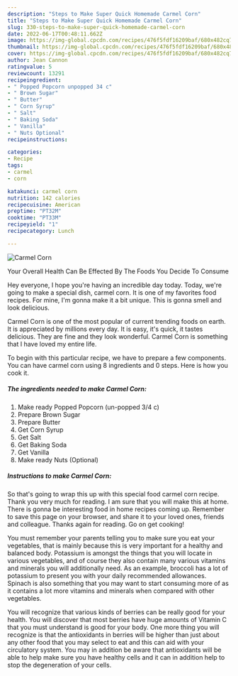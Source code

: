 ```yaml
---
description: "Steps to Make Super Quick Homemade Carmel Corn"
title: "Steps to Make Super Quick Homemade Carmel Corn"
slug: 330-steps-to-make-super-quick-homemade-carmel-corn
date: 2022-06-17T00:48:11.662Z
image: https://img-global.cpcdn.com/recipes/476f5fdf16209baf/680x482cq70/carmel-corn-recipe-main-photo.jpg
thumbnail: https://img-global.cpcdn.com/recipes/476f5fdf16209baf/680x482cq70/carmel-corn-recipe-main-photo.jpg
cover: https://img-global.cpcdn.com/recipes/476f5fdf16209baf/680x482cq70/carmel-corn-recipe-main-photo.jpg
author: Jean Cannon
ratingvalue: 5
reviewcount: 13291
recipeingredient:
- " Popped Popcorn unpopped 34 c"
- " Brown Sugar"
- " Butter"
- " Corn Syrup"
- " Salt"
- " Baking Soda"
- " Vanilla"
- " Nuts Optional"
recipeinstructions:

categories:
- Recipe
tags:
- carmel
- corn

katakunci: carmel corn 
nutrition: 142 calories
recipecuisine: American
preptime: "PT32M"
cooktime: "PT33M"
recipeyield: "1"
recipecategory: Lunch

---
```



![Carmel Corn](https://img-global.cpcdn.com/recipes/476f5fdf16209baf/680x482cq70/carmel-corn-recipe-main-photo.jpg)

Your Overall Health Can Be Effected By The Foods You Decide To Consume

Hey everyone, I hope you're having an incredible day today. Today, we're going to make a special dish, carmel corn. It is one of my favorites food recipes. For mine, I'm gonna make it a bit unique. This is gonna smell and look delicious.

Carmel Corn is one of the most popular of current trending foods on earth. It is appreciated by millions every day. It is easy, it's quick, it tastes delicious. They are fine and they look wonderful. Carmel Corn is something that I have loved my entire life.




To begin with this particular recipe, we have to prepare a few components. You can have carmel corn using 8 ingredients and 0 steps. Here is how you cook it.

<!--inarticleads1-->

##### The ingredients needed to make Carmel Corn:

1. Make ready  Popped Popcorn (un-popped 3/4 c)
1. Prepare  Brown Sugar
1. Prepare  Butter
1. Get  Corn Syrup
1. Get  Salt
1. Get  Baking Soda
1. Get  Vanilla
1. Make ready  Nuts (Optional)




<!--inarticleads2-->

##### Instructions to make Carmel Corn:





So that's going to wrap this up with this special food carmel corn recipe. Thank you very much for reading. I am sure that you will make this at home. There is gonna be interesting food in home recipes coming up. Remember to save this page on your browser, and share it to your loved ones, friends and colleague. Thanks again for reading. Go on get cooking!

You must remember your parents telling you to make sure you eat your vegetables, that is mainly because this is very important for a healthy and balanced body. Potassium is amongst the things that you will locate in various vegetables, and of course they also contain many various vitamins and minerals you will additionally need. As an example, broccoli has a lot of potassium to present you with your daily recommended allowances. Spinach is also something that you may want to start consuming more of as it contains a lot more vitamins and minerals when compared with other vegetables.

You will recognize that various kinds of berries can be really good for your health. You will discover that most berries have huge amounts of Vitamin C that you must understand is good for your body. One more thing you will recognize is that the antioxidants in berries will be higher than just about any other food that you may select to eat and this can aid with your circulatory system. You may in addition be aware that antioxidants will be able to help make sure you have healthy cells and it can in addition help to stop the degeneration of your cells.
